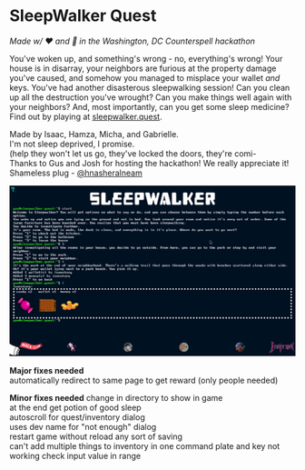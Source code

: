 # SleepWalker Quest
*Made w/ ❤️ and 🐧 in the Washington, DC Counterspell hackathon*

You've woken up, and something's wrong - no, everything's wrong! Your house is in disarray, your neighbors are furious at the property damage you've caused, and somehow you managed to misplace your wallet *and* keys. You've had another disasterous sleepwalking session! Can you clean up all the destruction you've wrought? Can you make things well again with your neighbors? And, most importantly, can you get some sleep medicine? Find out by playing at [sleepwalker.quest](https://sleepwalker.quest/).  

Made by Isaac, Hamza, Micha, and Gabrielle.  
I'm not sleep deprived, I promise.  
(help they won't let us go, they've locked the doors, they're comi-  
Thanks to Gus and Josh for hosting the hackathon! We really appreciate it!  
Shameless plug - [@hnasheralneam](https://github.com/hnasheralneam)  

![Screenshot](/assets/screenshot.png)


**Major fixes needed**  
automatically redirect to same page to get reward (only people needed)

**Minor fixes needed** 
change in directory to show in game  
at the end get potion of good sleep  
autoscroll for quest/inventory dialog  
uses dev name for "not enough" dialog  
restart game without reload
any sort of saving  
can't add multiple things to inventory in one command
plate and key not working
check input value in range